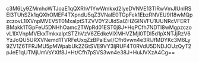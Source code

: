 c3M6Ly9ZMmhoWTJoaE1qQXRhV1YwWmkxd2IyeDVNVE13TlRwVmJIUnlRSEl3TUhSZk1qQXhOMEF4TXpndU5qZ3VNalE0TGpFek1EbzRNVEU9I18wMQpzczovL1lXVnpMVEV5T0MxalptSTZVV0Y2UldSalZHZGlNVFU1UUNRcVFERTBMakk1TGpFeU5DNHhOamc2TWpRd01EST0j8J+HqPCfh7NDTl8wMgpzczovL1lXVnpMVEkxTmkxalptSTZhVzV6ZEdkeVlXMHVZMjl0TDI5d1pXNTJjRzV6YzJoQU5URXVNemd1TVRFeUxqZzBPalEwI/Cfh6vwn4e3RlJfMDYKc3M6Ly9ZV1Z6TFRJMU5pMWpabUk2ZGtSVE9VY3ljRUF4T0RVdU5DNDJOUzQyT2pJeE1qUTMjUmVsYXlf8J+Ht/Cfh7pSVS3wn4e38J+HulJVXzA4Cg==
